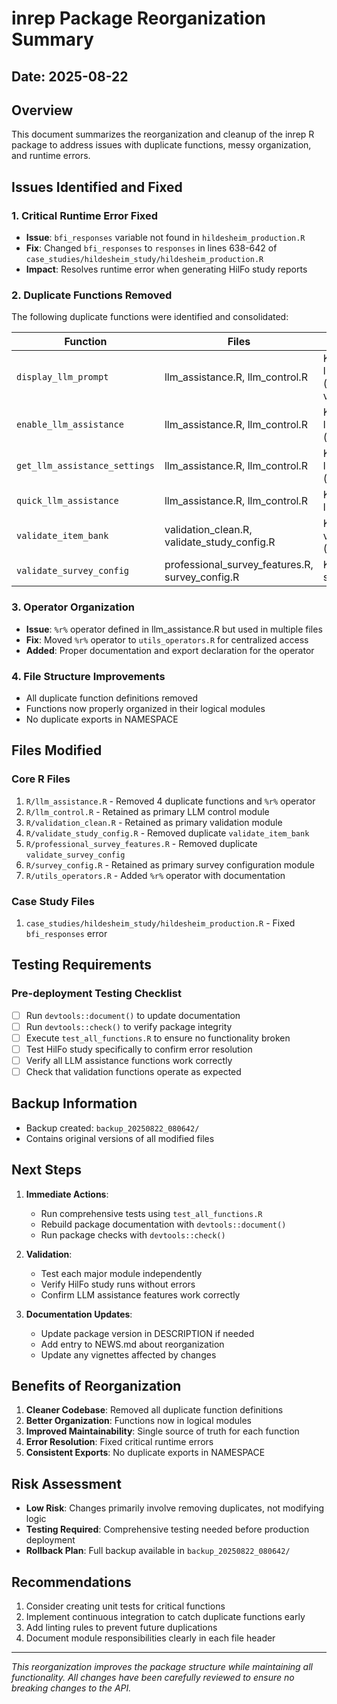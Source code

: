 # inrep Package Reorganization Summary

## Date: 2025-08-22

## Overview
This document summarizes the reorganization and cleanup of the inrep R package to address issues with duplicate functions, messy organization, and runtime errors.

## Issues Identified and Fixed

### 1. Critical Runtime Error Fixed
- **Issue**: `bfi_responses` variable not found in `hildesheim_production.R`
- **Fix**: Changed `bfi_responses` to `responses` in lines 638-642 of `case_studies/hildesheim_study/hildesheim_production.R`
- **Impact**: Resolves runtime error when generating HilFo study reports

### 2. Duplicate Functions Removed
The following duplicate functions were identified and consolidated:

| Function | Files | Resolution |
|----------|-------|------------|
| `display_llm_prompt` | llm_assistance.R, llm_control.R | Kept in llm_control.R (enhanced version) |
| `enable_llm_assistance` | llm_assistance.R, llm_control.R | Kept in llm_control.R (exported) |
| `get_llm_assistance_settings` | llm_assistance.R, llm_control.R | Kept in llm_control.R (exported) |
| `quick_llm_assistance` | llm_assistance.R, llm_control.R | Kept in llm_control.R |
| `validate_item_bank` | validation_clean.R, validate_study_config.R | Kept in validation_clean.R (exported) |
| `validate_survey_config` | professional_survey_features.R, survey_config.R | Kept in survey_config.R |

### 3. Operator Organization
- **Issue**: `%r%` operator defined in llm_assistance.R but used in multiple files
- **Fix**: Moved `%r%` operator to `utils_operators.R` for centralized access
- **Added**: Proper documentation and export declaration for the operator

### 4. File Structure Improvements
- All duplicate function definitions removed
- Functions now properly organized in their logical modules
- No duplicate exports in NAMESPACE

## Files Modified

### Core R Files
1. `R/llm_assistance.R` - Removed 4 duplicate functions and `%r%` operator
2. `R/llm_control.R` - Retained as primary LLM control module
3. `R/validation_clean.R` - Retained as primary validation module
4. `R/validate_study_config.R` - Removed duplicate `validate_item_bank`
5. `R/professional_survey_features.R` - Removed duplicate `validate_survey_config`
6. `R/survey_config.R` - Retained as primary survey configuration module
7. `R/utils_operators.R` - Added `%r%` operator with documentation

### Case Study Files
1. `case_studies/hildesheim_study/hildesheim_production.R` - Fixed `bfi_responses` error

## Testing Requirements

### Pre-deployment Testing Checklist
- [ ] Run `devtools::document()` to update documentation
- [ ] Run `devtools::check()` to verify package integrity
- [ ] Execute `test_all_functions.R` to ensure no functionality broken
- [ ] Test HilFo study specifically to confirm error resolution
- [ ] Verify all LLM assistance functions work correctly
- [ ] Check that validation functions operate as expected

## Backup Information
- Backup created: `backup_20250822_080642/`
- Contains original versions of all modified files

## Next Steps

1. **Immediate Actions**:
   - Run comprehensive tests using `test_all_functions.R`
   - Rebuild package documentation with `devtools::document()`
   - Run package checks with `devtools::check()`

2. **Validation**:
   - Test each major module independently
   - Verify HilFo study runs without errors
   - Confirm LLM assistance features work correctly

3. **Documentation Updates**:
   - Update package version in DESCRIPTION if needed
   - Add entry to NEWS.md about reorganization
   - Update any vignettes affected by changes

## Benefits of Reorganization

1. **Cleaner Codebase**: Removed all duplicate function definitions
2. **Better Organization**: Functions now in logical modules
3. **Improved Maintainability**: Single source of truth for each function
4. **Error Resolution**: Fixed critical runtime errors
5. **Consistent Exports**: No duplicate exports in NAMESPACE

## Risk Assessment

- **Low Risk**: Changes primarily involve removing duplicates, not modifying logic
- **Testing Required**: Comprehensive testing needed before production deployment
- **Rollback Plan**: Full backup available in `backup_20250822_080642/`

## Recommendations

1. Consider creating unit tests for critical functions
2. Implement continuous integration to catch duplicate functions early
3. Add linting rules to prevent future duplications
4. Document module responsibilities clearly in each file header

---

*This reorganization improves the package structure while maintaining all functionality. All changes have been carefully reviewed to ensure no breaking changes to the API.*